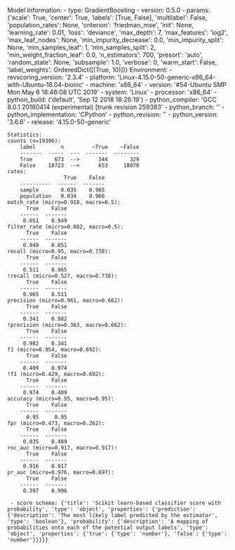 Model Information:
	 - type: GradientBoosting
	 - version: 0.5.0
	 - params: {'scale': True, 'center': True, 'labels': [True, False], 'multilabel': False, 'population_rates': None, 'criterion': 'friedman_mse', 'init': None, 'learning_rate': 0.01, 'loss': 'deviance', 'max_depth': 7, 'max_features': 'log2', 'max_leaf_nodes': None, 'min_impurity_decrease': 0.0, 'min_impurity_split': None, 'min_samples_leaf': 1, 'min_samples_split': 2, 'min_weight_fraction_leaf': 0.0, 'n_estimators': 700, 'presort': 'auto', 'random_state': None, 'subsample': 1.0, 'verbose': 0, 'warm_start': False, 'label_weights': OrderedDict([(True, 10)])}
	Environment:
	 - revscoring_version: '2.3.4'
	 - platform: 'Linux-4.15.0-50-generic-x86_64-with-Ubuntu-18.04-bionic'
	 - machine: 'x86_64'
	 - version: '#54-Ubuntu SMP Mon May 6 18:46:08 UTC 2019'
	 - system: 'Linux'
	 - processor: 'x86_64'
	 - python_build: ('default', 'Sep 12 2018 18:26:19')
	 - python_compiler: 'GCC 8.0.1 20180414 (experimental) [trunk revision 259383'
	 - python_branch: ''
	 - python_implementation: 'CPython'
	 - python_revision: ''
	 - python_version: '3.6.6'
	 - release: '4.15.0-50-generic'
	
	Statistics:
	counts (n=19396):
		label        n         ~True    ~False
		-------  -----  ---  -------  --------
		True       673  -->      344       329
		False    18723  -->      653     18070
	rates:
		              True    False
		----------  ------  -------
		sample       0.035    0.965
		population   0.034    0.966
	match_rate (micro=0.918, macro=0.5):
		  True    False
		------  -------
		 0.051    0.949
	filter_rate (micro=0.082, macro=0.5):
		  True    False
		------  -------
		 0.949    0.051
	recall (micro=0.95, macro=0.738):
		  True    False
		------  -------
		 0.511    0.965
	!recall (micro=0.527, macro=0.738):
		  True    False
		------  -------
		 0.965    0.511
	precision (micro=0.961, macro=0.662):
		  True    False
		------  -------
		 0.341    0.982
	!precision (micro=0.363, macro=0.662):
		  True    False
		------  -------
		 0.982    0.341
	f1 (micro=0.954, macro=0.692):
		  True    False
		------  -------
		 0.409    0.974
	!f1 (micro=0.429, macro=0.692):
		  True    False
		------  -------
		 0.974    0.409
	accuracy (micro=0.95, macro=0.95):
		  True    False
		------  -------
		  0.95     0.95
	fpr (micro=0.473, macro=0.262):
		  True    False
		------  -------
		 0.035    0.489
	roc_auc (micro=0.917, macro=0.917):
		  True    False
		------  -------
		 0.916    0.917
	pr_auc (micro=0.976, macro=0.697):
		  True    False
		------  -------
		 0.397    0.996
	
	 - score_schema: {'title': 'Scikit learn-based classifier score with probability', 'type': 'object', 'properties': {'prediction': {'description': 'The most likely label predicted by the estimator', 'type': 'boolean'}, 'probability': {'description': 'A mapping of probabilities onto each of the potential output labels', 'type': 'object', 'properties': {'true': {'type': 'number'}, 'false': {'type': 'number'}}}}}

